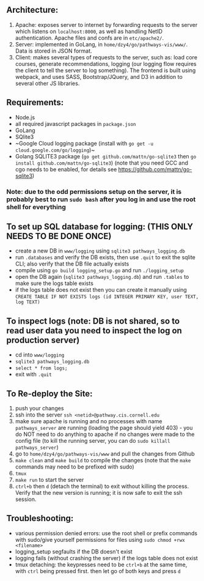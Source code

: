 ## Architecture:

1. Apache: exposes server to internet by forwarding requests to the server which listens on `localhost:8000`, as well as handling NetID authentication. Apache files and confs are in `etc/apache2/`.
2. Server: implemented in GoLang, in `home/dzy4/go/pathways-vis/www/`. Data is stored in JSON format. 
3. Client: makes several types of requests to the server, such as: load core courses, generate recommendations, logging (our logging flow requires the client to tell the server to log something). The frontend is built using webpack, and uses SASS, Bootstrap/JQuery, and D3 in addition to several other JS libraries.

## Requirements:

- Node.js
- all required javascript packages in `package.json`
- GoLang
- SQlite3
- ~Google Cloud logging package (install with `go get -u cloud.google.com/go/logging`)~
- Golang SQLITE3 package (`go get github.com/mattn/go-sqlite3` then `go install github.com/mattn/go-sqlite3`) (note that you need GCC and cgo needs to be enabled, for details see https://github.com/mattn/go-sqlite3)

### Note: due to the odd permissions setup on the server, it is probably best to run `sudo bash` after you log in and use the root shell for everything

## To set up SQL database for logging: (THIS ONLY NEEDS TO BE DONE ONCE)
- create a new DB in `www/logging` using `sqlite3 pathways_logging.db`
- run `.databases` and verify the DB exists, then use `.quit` to exit the sqlite CLI; also verify that the DB file actually exists
- compile using `go build logging_setup.go` and run `./logging_setup`
- open the DB again (`sqlite3 pathways_logging.db`) and run `.tables` to make sure the logs table exists
- if the logs table does not exist then you can create it manually using `CREATE TABLE IF NOT EXISTS logs (id INTEGER PRIMARY KEY, user TEXT, log TEXT)`

## To inspect logs (note: DB is not shared, so to read user data you need to inspect the log on production server)
- cd into `www/logging`
- `sqlite3 pathways_logging.db`
- `select * from logs;`
- exit with `.quit`

## To Re-deploy the Site:
1. push your changes
2. ssh into the server `ssh <netid>@pathway.cis.cornell.edu`
3. make sure apache is running and no processes with name `pathways_server` are running (loading the page should yield 403) - you do NOT need to do anything to apache if no changes were made to the config file (to kill the running server, you can do `sudo killall pathways_server`)
4. go to `home/dzy4/go/pathways-vis/www` and pull the changes from Github
5. `make clean` and `make build` to compile the changes (note that the `make` commands may need to be prefixed with sudo)
6. `tmux`
7. `make run` to start the server
8. `ctrl+b` then `d` (detach the terminal) to exit without killing the process. Verify that the new version is running; it is now safe to exit the ssh session.

## Troubleshooting:
- various permission denied errors: use the root shell or prefix commands with sudo/give yourself permissions for files using `sudo chmod +rwx <filename>`
- logging_setup segfaults if the DB doesn't exist
- logging fails (without crashing the server) if the logs table does not exist
- tmux detaching: the keypresses need to be `ctrl+b` at the same time, with `ctrl` being pressed first. then let go of both keys and press `d`

